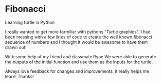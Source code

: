 # Fibonacci
Learning turtle in Python

I really wanted to get more farmiliar with pythons "Turtle graphics". I had been messing with a few lines of code to create the well known fibonacci sequence of numbers and I thought it would be awesome to have them drawn out!

With some help of my friend and classmate Ryan We were able to generate the outputs of the initial function and use them as the inputs for the turtle. 

Always love feedback for changes and improvements, it really helps me learn! Thanks!
